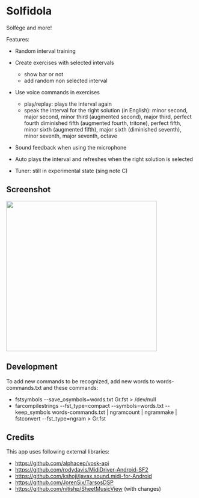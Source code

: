 # Solfidola

Solfège and more!

Features:

- Random interval training
- Create exercises with selected intervals
  - show bar or not
  - add random non selected interval
- Use voice commands in exercises
  - play/replay: plays the interval again
  - speak the interval for the right solution (in English):
    minor second, major second, minor third (augmented second), major third, perfect fourth
    diminished fifth (augmented fourth, tritone), perfect fifth, minor sixth (augmented fifth),
    major sixth (diminished seventh), minor seventh, major seventh, octave

- Sound feedback when using the microphone
- Auto plays the interval and refreshes when the right solution is selected
- Tuner: still in experimental state (sing note C)

## Screenshot

<img src="https://realize.be/sites/default/files/solfidola-solfege.png?cache=1" width="400" />

## Development

To add new commands to be recognized, add new words to words-commands.txt and these commands:

- fstsymbols --save_osymbols=words.txt Gr.fst > /dev/null
- farcompilestrings --fst_type=compact --symbols=words.txt --keep_symbols words-commands.txt | ngramcount | ngrammake | fstconvert --fst_type=ngram > Gr.fst

## Credits

This app uses following external libraries:

- https://github.com/alphacep/vosk-api
- https://github.com/rodydavis/MidiDriver-Android-SF2
- https://github.com/kshoji/javax.sound.midi-for-Android
- https://github.com/JorenSix/TarsosDSP
- https://github.com/nitishp/SheetMusicView (with changes)
